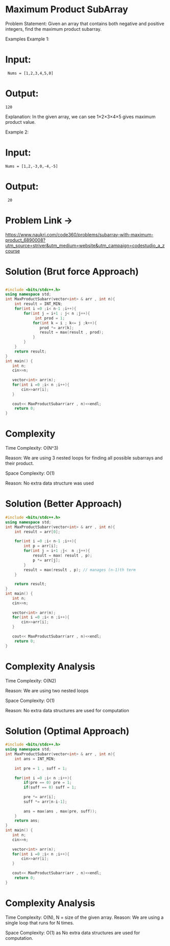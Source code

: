 # Maximum Product SubArray
Problem Statement: Given an array that contains both negative and positive integers, find the maximum product subarray.

Examples
Example 1:
# Input:

``` Nums = [1,2,3,4,5,0]```
# Output:

 ```120```

Explanation:
 In the given array, we can see 1×2×3×4×5 gives maximum product value.


Example 2:
# Input:
 ```Nums = [1,2,-3,0,-4,-5]```

# Output:

``` 20```

# Problem Link ->
https://www.naukri.com/code360/problems/subarray-with-maximum-product_6890008?utm_source=striver&utm_medium=website&utm_campaign=codestudio_a_zcourse

# Solution (Brut force Approach)
```C++

#include <bits/stdc++.h>
using namespace std;
int MaxProductSubarr(vector<int> & arr , int n){
    int result = INT_MIN;
    for(int i =0 ;i< n-1 ;i++){
        for(int j = i+1 ; j< n ;j++){
             int prod = 1;
            for(int k = i ; k<= j ;k++){
               prod *= arr[k];
               result = max(result , prod);
            }
        }
    }
    return result;
}
int main() {
   int n;
   cin>>n;
   
   vector<int> arr(n);
   for(int i =0 ;i< n ;i++){
       cin>>arr[i];
   }
   
   cout<< MaxProductSubarr(arr , n)<<endl;
    return 0;
}
```
# Complexity

Time Complexity: O(N^3)

Reason: We are using 3 nested loops for finding all possible subarrays and their product.

Space Complexity: O(1)

Reason: No extra data structure was used

# Solution (Better Approach)

```C++
#include <bits/stdc++.h>
using namespace std;
int MaxProductSubarr(vector<int> & arr , int n){
    int result = arr[0];
    
    for(int i =0 ;i< n-1 ;i++){
        int p = arr[i];
        for(int j = i+1 ;j<  n ;j++){
            result = max( result , p);
            p *= arr[j];
        }
        result = max(result , p); // manages (n-1)th term
    }
    
    return result;
}
int main() {
   int n;
   cin>>n;
   
   vector<int> arr(n);
   for(int i =0 ;i< n ;i++){
       cin>>arr[i];
   }
   
   cout<< MaxProductSubarr(arr , n)<<endl;
    return 0;
}
```
# Complexity Analysis

Time Complexity: O(N2)

Reason: We are using two nested loops

Space Complexity: O(1)

Reason: No extra data structures are used for computation

# Solution (Optimal Approach)

```C++
#include <bits/stdc++.h>
using namespace std;
int MaxProductSubarr(vector<int> & arr , int n){
    int ans = INT_MIN;
    
    int pre = 1 , suff = 1;
    
    for(int i =0 ;i< n ;i++){
        if(pre == 0) pre = 1;
        if(suff == 0) suff = 1;
        
        pre *= arr[i];
        suff *= arr[n-i-1];
        
        ans = max(ans , max(pre, suff));
    }
    return ans;
}
int main() {
   int n;
   cin>>n;
   
   vector<int> arr(n);
   for(int i =0 ;i< n ;i++){
       cin>>arr[i];
   }
   
   cout<< MaxProductSubarr(arr , n)<<endl;
    return 0;
}
```
# Complexity Analysis

Time Complexity: O(N), N = size of the given array.
Reason: We are using a single loop that runs for N times.

Space Complexity: O(1) as No extra data structures are used for computation.

